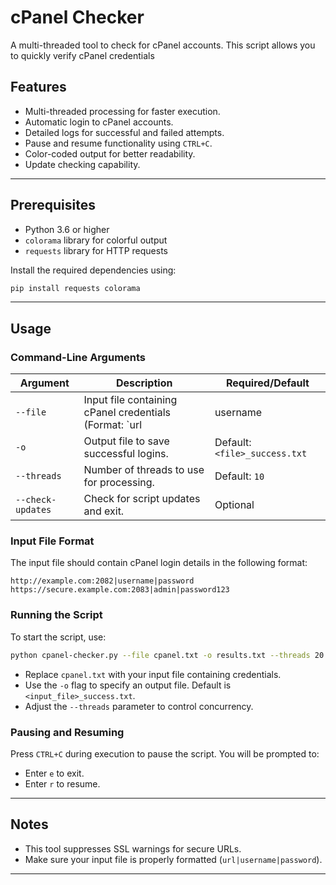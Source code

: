 # cPanel Checker

A multi-threaded tool to check for cPanel accounts. This script allows you to quickly verify cPanel credentials 

## Features
- Multi-threaded processing for faster execution.
- Automatic login to cPanel accounts.
- Detailed logs for successful and failed attempts.
- Pause and resume functionality using `CTRL+C`.
- Color-coded output for better readability.
- Update checking capability.

---

## Prerequisites
- Python 3.6 or higher
- `colorama` library for colorful output
- `requests` library for HTTP requests

Install the required dependencies using:
```bash
pip install requests colorama
```

---

## Usage

### Command-Line Arguments
| Argument           | Description                                   | Required/Default          |
|--------------------|-----------------------------------------------|---------------------------|
| `--file`           | Input file containing cPanel credentials (Format: `url|username|password`). | **Required**              |
| `-o`               | Output file to save successful logins.        | Default: `<file>_success.txt` |
| `--threads`        | Number of threads to use for processing.      | Default: `10`             |
| `--check-updates`  | Check for script updates and exit.            | Optional                  |

### Input File Format
The input file should contain cPanel login details in the following format:
```
http://example.com:2082|username|password
https://secure.example.com:2083|admin|password123
```

### Running the Script
To start the script, use:
```bash
python cpanel-checker.py --file cpanel.txt -o results.txt --threads 20
```

- Replace `cpanel.txt` with your input file containing credentials.
- Use the `-o` flag to specify an output file. Default is `<input_file>_success.txt`.
- Adjust the `--threads` parameter to control concurrency.

### Pausing and Resuming
Press `CTRL+C` during execution to pause the script. You will be prompted to:
- Enter `e` to exit.
- Enter `r` to resume.

---

## Notes
- This tool suppresses SSL warnings for secure URLs.
- Make sure your input file is properly formatted (`url|username|password`).

---
